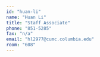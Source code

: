 ```yaml
---
id: "huan-li"
name: "Huan Li"
title: "Staff Associate"
phone: "851-5285"
fax: "n/a"
email: "hl2977@cumc.columbia.edu"
room: "608"
---
```

